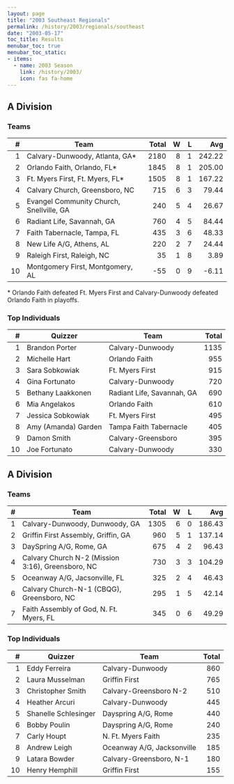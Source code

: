 ```yaml
---
layout: page
title: "2003 Southeast Regionals"
permalink: /history/2003/regionals/southeast
date: "2003-05-17"
toc_title: Results
menubar_toc: true
menubar_toc_static:
- items:
  - name: 2003 Season
    link: /history/2003/
    icon: fas fa-home
---
```


## A Division

### Teams

|    # | Team                                     | Total |    W |    L |    Avg |
| ---: | ---------------------------------------- | ----: | ---: | ---: | -----: |
|    1 | Calvary-Dunwoody, Atlanta, GA*           |  2180 |    8 |    1 | 242.22 |
|    2 | Orlando Faith, Orlando, FL*              |  1845 |    8 |    1 | 205.00 |
|    3 | Ft. Myers First, Ft. Myers, FL*          |  1505 |    8 |    1 | 167.22 |
|    4 | Calvary Church, Greensboro, NC           |   715 |    6 |    3 |  79.44 |
|    5 | Evangel Community Church, Snellville, GA |   240 |    5 |    4 |  26.67 |
|    6 | Radiant Life, Savannah, GA               |   760 |    4 |    5 |  84.44 |
|    7 | Faith Tabernacle, Tampa, FL              |   435 |    3 |    6 |  48.33 |
|    8 | New Life A/G, Athens, AL                 |   220 |    2 |    7 |  24.44 |
|    9 | Raleigh First, Raleigh, NC               |    35 |    1 |    8 |   3.89 |
|   10 | Montgomery First, Montgomery, AL         |   -55 |    0 |    9 |  -6.11 |

\* Orlando Faith defeated Ft. Myers First and Calvary-Dunwoody defeated Orlando Faith in playoffs.

### Top Individuals

|    # | Quizzer             | Team                       | Total |
| ---: | ------------------- | -------------------------- | ----: |
|    1 | Brandon Porter      | Calvary-Dunwoody           |  1135 |
|    2 | Michelle Hart       | Orlando Faith              |   955 |
|    3 | Sara Sobkowiak      | Ft. Myers First            |   915 |
|    4 | Gina Fortunato      | Calvary-Dunwoody           |   720 |
|    5 | Bethany Laakkonen   | Radiant Life, Savannah, GA |   690 |
|    6 | Mia Angelakos       | Orlando Faith              |   610 |
|    7 | Jessica Sobkowiak   | Ft. Myers First            |   495 |
|    8 | Amy (Amanda) Garden | Tampa Faith Tabernacle     |   405 |
|    9 | Damon Smith         | Calvary-Greensboro         |   395 |
|   10 | Joe Fortunato       | Calvary-Dunwoody           |   330 |

## A Division

### Teams

|    # | Team                                              | Total |    W |    L |    Avg |
| ---: | ------------------------------------------------- | ----: | ---: | ---: | -----: |
|    1 | Calvary-Dunwoody, Dunwoody, GA                    |  1305 |    6 |    0 | 186.43 |
|    2 | Griffin First Assembly, Griffin, GA               |   960 |    5 |    1 | 137.14 |
|    3 | DaySpring A/G, Rome, GA                           |   675 |    4 |    2 |  96.43 |
|    4 | Calvary Church N-2 (Mission 3:16), Greensboro, NC |   730 |    3 |    3 | 104.29 |
|    5 | Oceanway A/G, Jacsonville, FL                     |   325 |    2 |    4 |  46.43 |
|    6 | Calvary Church-N-1 (CBQG), Greensboro, NC         |   295 |    1 |    5 |  42.14 |
|    7 | Faith Assembly of God, N. Ft. Myers, FL           |   345 |    0 |    6 |  49.29 |

### Top Individuals

|    # | Quizzer              | Team                       | Total |
| ---: | -------------------- | -------------------------- | ----: |
|    1 | Eddy Ferreira        | Calvary-Dunwoody           |   860 |
|    2 | Laura Musselman      | Griffin First              |   765 |
|    3 | Christopher Smith    | Calvary-Greensboro N-2     |   510 |
|    4 | Heather Arcuri       | Calvary-Dunwoody           |   445 |
|    5 | Shanelle Schlesinger | Dayspring A/G, Rome        |   440 |
|    6 | Bobby Poulin         | Dayspring A/G, Rome        |   240 |
|    7 | Carly Houpt          | N. Ft. Myers Faith         |   235 |
|    8 | Andrew Leigh         | Oceanway A/G, Jacksonville |   185 |
|    9 | Latara Bowder        | Calvary-Greensboro, N-1    |   180 |
|   10 | Henry Hemphill       | Griffin First              |   155 |

